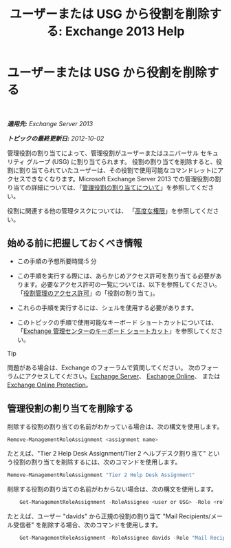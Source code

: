 ﻿---
title: 'ユーザーまたは USG から役割を削除する: Exchange 2013 Help'
TOCTitle: ユーザーまたは USG から役割を削除する
ms:assetid: df3510ef-e0c2-4d3c-81b0-7dc3e70c01a0
ms:mtpsurl: https://technet.microsoft.com/ja-jp/library/Dd351196(v=EXCHG.150)
ms:contentKeyID: 49896519
ms.date: 04/24/2018
mtps_version: v=EXCHG.150
ms.translationtype: HT
---

# ユーザーまたは USG から役割を削除する

 

_**適用先:** Exchange Server 2013_

_**トピックの最終更新日:** 2012-10-02_

管理役割の割り当てによって、管理役割がユーザーまたはユニバーサル セキュリティ グループ (USG) に割り当てられます。 役割の割り当てを削除すると、役割に割り当てられていたユーザーは、その役割で使用可能なコマンドレットにアクセスできなくなります。Microsoft Exchange Server 2013 での管理役割の割り当ての詳細については、「[管理役割の割り当てについて](understanding-management-role-assignments-exchange-2013-help.md)」を参照してください。

役割に関連する他の管理タスクについては、 「[高度な権限](advanced-permissions-exchange-2013-help.md)」を参照してください。

## 始める前に把握しておくべき情報

  - この手順の予想所要時間:5 分

  - この手順を実行する際には、あらかじめアクセス許可を割り当てる必要があります。必要なアクセス許可の一覧については、以下を参照してください。「[役割管理のアクセス許可](role-management-permissions-exchange-2013-help.md)」の「役割の割り当て」。

  - これらの手順を実行するには、シェルを使用する必要があります。

  - このトピックの手順で使用可能なキーボード ショートカットについては、「[Exchange 管理センターのキーボード ショートカット](keyboard-shortcuts-in-the-exchange-admin-center-exchange-online-protection-help.md)」を参照してください。


> [!TIP]
> 問題がある場合は、Exchange のフォーラムで質問してください。 次のフォーラムにアクセスしてください。<A href="https://go.microsoft.com/fwlink/p/?linkid=60612">Exchange Server</A>、 <A href="https://go.microsoft.com/fwlink/p/?linkid=267542">Exchange Online</A>、 または <A href="https://go.microsoft.com/fwlink/p/?linkid=285351">Exchange Online Protection</A>。



## 管理役割の割り当てを削除する

削除する役割の割り当ての名前がわかっている場合は、次の構文を使用します。

```powershell
Remove-ManagementRoleAssignment <assignment name>
```

たとえば、"Tier 2 Help Desk Assignment/Tier 2 ヘルプデスク割り当て" という役割の割り当てを削除するには、次のコマンドを使用します。

```powershell
Remove-ManagementRoleAssignment "Tier 2 Help Desk Assignment"
```

削除する役割の割り当ての名前がわからない場合は、次の構文を使用します。

```powershell
    Get-ManagementRoleAssignment -RoleAssignee <user or USG> -Role <role name> -Delegating <$true | $false> | Remove-ManagementRoleAssignment 
```

たとえば、ユーザー "davids" から正規の役割の割り当て "Mail Recipients/メール受信者" を削除する場合、次のコマンドを使用します。

```powershell
    Get-ManagementRoleAssignment -RoleAssignee davids -Role "Mail Recipients" -Delegating $false | Remove-ManagementRoleAssignment
```
